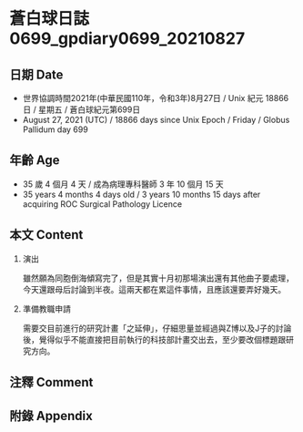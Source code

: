 [_metadata_:encoding]: - "utf-8"
[_metadata_:language]: - "zh-Hant-TW"
[_metadata_:fileformat]: - "markdown"
[_metadata_:MIME_type]: - "text/plain"
[_metadata_:markdown_version]: - "commonmark version 0.29"
[_metadata_:markdown_spec]: - "https://spec.commonmark.org/0.29/"

# 蒼白球日誌0699_gpdiary0699_20210827 #

## 日期 Date ##

* 世界協調時間2021年(中華民國110年，令和3年)8月27日 / Unix 紀元 18866 日 / 星期五 / 蒼白球紀元第699日
* August 27, 2021 (UTC) / 18866 days since Unix Epoch / Friday / Globus Pallidum day 699

## 年齡 Age ##

* 35 歲 4 個月 4 天 / 成為病理專科醫師 3 年 10 個月 15 天
* 35 years 4 months 4 days old / 3 years 10 months 15 days after acquiring ROC Surgical Pathology Licence

## 本文 Content ##

1. 演出

    雖然願為同胞倒海傾寫完了，但是其實十月初那場演出還有其他曲子要處理，今天還跟母后討論到半夜。這兩天都在累這件事情，且應該還要弄好幾天。

2. 準備教職申請

    需要交目前進行的研究計畫「之延伸」，仔細思量並經過與Z博以及J子的討論後，覺得似乎不能直接把目前執行的科技部計畫交出去，至少要改個標題跟研究方向。

## 注釋 Comment ##

## 附錄 Appendix ##


